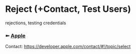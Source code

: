 # Reject (+Contact, Test Users)
rejections, testing credentials

### ➼ [Apple](Apple)

Contact: https://developer.apple.com/contact/#!/topic/select
